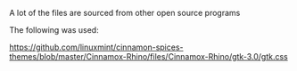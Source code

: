 A lot of the files are sourced from other open source programs



The following was used:

https://github.com/linuxmint/cinnamon-spices-themes/blob/master/Cinnamox-Rhino/files/Cinnamox-Rhino/gtk-3.0/gtk.css